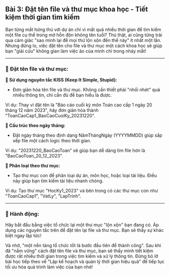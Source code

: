 ## Bài 3: Đặt tên file và thư mục khoa học - Tiết kiệm thời gian tìm kiếm

Bạn từng mất hứng thú với dự án chỉ vì mất quá nhiều thời gian để tìm kiếm một file cụ thể trong mớ hỗn độn không tên tuổi? Thú thật, ai cũng từng trải qua cảm giác "sao mình lại để mọi thứ lộn xộn đến thế này" ít nhất một lần. Nhưng đừng lo, việc đặt tên cho file và thư mục một cách khoa học sẽ giúp bạn "giải cứu" không gian làm việc ảo của mình chỉ trong nháy mắt!

---

### 📌 Đặt tên file và thư mục:

**🔹 Sử dụng nguyên tắc KISS (Keep It Simple, Stupid):**  
- Đơn giản hóa tên file và thư mục. Không cần thiết phải "nhồi nhét" quá nhiều thông tin, chỉ cần đủ để bạn hiểu là được.

Ví dụ: Thay vì đặt tên là "Báo cáo cuối kỳ môn Toán cao cấp 1 ngày 20 tháng 12 năm 2023", hãy đơn giản hóa thành "ToanCaoCap1_BaoCaoCuoiKy_20231220".

**🔹 Cấu trúc theo ngày tháng:**  
- Đặt ngày tháng theo định dạng NămThángNgày (YYYYMMDD) giúp sắp xếp file một cách logic theo thời gian.

Ví dụ: "20231220_BaoCaoToan" sẽ giúp bạn dễ dàng tìm file hơn là "BaoCaoToan_20_12_2023".

**🔹 Phân loại theo thư mục:**  
- Tạo thư mục con để phân loại dự án, môn học, hoặc loại tài liệu. Điều này giúp bạn tìm kiếm tài liệu nhanh chóng.

Ví dụ: Tạo thư mục "HocKy1_2023" và bên trong có các thư mục con như "ToanCaoCap1", "VatLy", "LapTrinh".

---

### 🚀 Hành động:

Hãy bắt đầu bằng việc tổ chức lại một thư mục "lộn xộn" bạn đang có. Áp dụng các nguyên tắc trên để đặt tên lại file và thư mục. Bạn sẽ thấy sự khác biệt ngay lập tức!

Và nhớ, "một nền tảng tổ chức tốt là bước đầu tiên để thành công". Sau khi đã "nắm vững" cách đặt tên file và thư mục, bạn sẽ thấy mình tiết kiệm được rất nhiều thời gian trong việc tìm kiếm và xử lý thông tin. Đừng bỏ lỡ bài học tiếp theo về "Lập kế hoạch và quản lý thời gian hiệu quả" để tiếp tục tối ưu hóa quá trình làm việc của bạn nhé!
